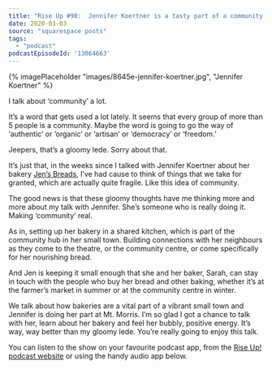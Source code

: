 ```yaml
---
title: "Rise Up #90:  Jennifer Koertner is a tasty part of a community hub in Mt. Morris, Illinois"
date: 2020-03-03
source: "squarespace posts"
tags: 
  - "podcast"
podcastEpisodeId: '13064663'
---
```

{% imagePlaceholder "images/8645e-jennifer-koertner.jpg", "Jennifer Koertner" %}

I talk about ‘community’ a lot.

It’s a word that gets used a lot lately. It seems that every group of more than 5 people is a community. Maybe the word is going to go the way of ‘authentic’ or ‘organic’ or ‘artisan’ or ‘democracy’ or ‘freedom.’

Jeepers, that’s a gloomy lede. Sorry about that.

It’s just that, in the weeks since I talked with Jennifer Koertner about her bakery [Jen’s Breads](http://jensbread.com/), I’ve had cause to think of things that we take for granted, which are actually quite fragile. Like this idea of community.

The good news is that these gloomy thoughts have me thinking more and more about my talk with Jennifer. She’s someone who is really doing it. Making ‘community’ real.

As in, setting up her bakery in a shared kitchen, which is part of the community hub in her small town. Building connections with her neighbours as they come to the theatre, or the community centre, or come specifically for her nourishing bread.

And Jen is keeping it small enough that she and her baker, Sarah, can stay in touch with the people who buy her bread and other baking, whether it’s at the farmer’s market in summer or at the community centre in winter.

We talk about how bakeries are a vital part of a vibrant small town and Jennifer is doing her part at Mt. Morris. I’m so glad I got a chance to talk with her, learn about her bakery and feel her bubbly, positive energy. It’s way, way better than my gloomy lede. You’re really going to enjoy this talk.

You can listen to the show on your favourite podcast app, from the [Rise Up! podcast website](http://riseuppod.com/rise-up-90-jennifer-koertner) or using the handy audio app below.